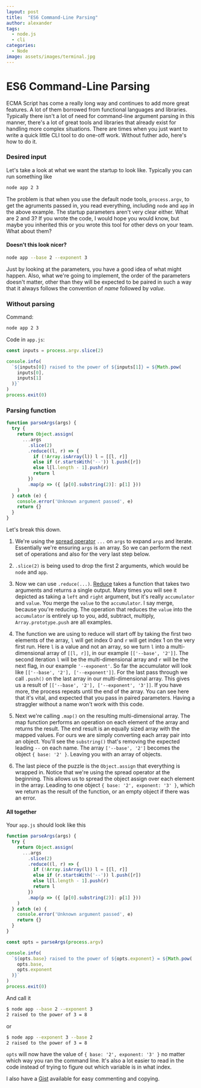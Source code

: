 ```yaml
---
layout: post
title:  "ES6 Command-Line Parsing"
author: alexander
tags:
  - node.js
  - cli
categories:
  - Node
image: assets/images/terminal.jpg
---
```


# ES6 Command-Line Parsing

ECMA Script has come a really long way and continues to add more great features. A lot of them borrowed from functional languages and libraries. Typically there isn't a lot of need for command-line argument parsing in this manner, there's a lot of great tools and libraries that already exist for handling more complex situations. There are times when you just want to write a quick little CLI tool to do one-off work. Without futher ado, here's how to do it.

### Desired input

Let's take a look at what we want the startup to look like. Typically you can run something like

```sh
node app 2 3
```

The problem is that when you use the default node tools, `process.argv`, to get the agruments passed in, you read everything, including `node` and `app` in the above example. The startup parameters aren't very clear either. What are 2 and 3? If you wrote the code, I would hope you would know, but maybe you inherited this or you wrote this tool for other devs on your team. What about them?

#### Doesn't this look nicer?

```sh
node app --base 2 --exponent 3
```

Just by looking at the parameters, you have a good idea of what might happen. Also, what we're going to implement, the order of the parameters doesn't matter, other than they will be expected to be paired in such a way that it always follows the convention of _name_ followed by _value_.

### Without parsing

Command:

```sh
node app 2 3
```

Code in `app.js`:

```js
const inputs = process.argv.slice(2)

console.info(
  `${inputs[0]} raised to the power of ${inputs[1]} = ${Math.pow(
    inputs[0],
    inputs[1]
  )}`
)
process.exit(0)
```

### Parsing function

```js
function parseArgs(args) {
  try {
    return Object.assign(
      ...args
        .slice(2)
        .reduce((l, r) => {
          if (!Array.isArray(l)) l = [[l, r]]
          else if (r.startsWith('--')) l.push([r])
          else l[l.length - 1].push(r)
          return l
        })
        .map(p => ({ [p[0].substring(2)]: p[1] }))
    )
  } catch (e) {
    console.error('Unknown argument passed', e)
    return {}
  }
}
```

Let's break this down.

1. We're using the [spread operator](https://developer.mozilla.org/en-US/docs/Web/JavaScript/Reference/Operators/Spread_operator) `...` on `args` to expand `args` and iterate. Essentially we're ensuring `args` is an array. So we can perform the next set of operations and also for the very last step below.

1. `.slice(2)` is being used to drop the first 2 arguments, which would be `node` and `app`.

1. Now we can use `.reduce(...)`. [Reduce](https://developer.mozilla.org/en-US/docs/Web/JavaScript/Reference/Global_Objects/Array/Reduce) takes a function that takes two arguments and returns a single output. Many times you will see it depicted as taking a `left` and `right` argument, but it's really `accumulator` and `value`. You merge the `value` to the `accumulator`. I say merge, because you're reducing. The operation that reduces the `value` into the `accumulator` is entirely up to you, add, subtract, multiply, `Array.prototype.push` are all examples.

1. The function we are using to reduce will start off by taking the first two elements of the array, `l` will get index 0 and `r` will get index 1 on the very first run. Here `l` is a value and not an array, so we turn `l` into a multi-dimensional array of `[[l, r]]`, in our example `[['--base', '2']]`. The second iteration `l` will be the multi-dimensional array and `r` will be the next flag, in our example `'--exponent'`. So far the accumulator will look like `[['--base', '2'], ['--exponent']]`. For the last pass through we call `.push()` on the last array in our multi-dimensional array. This gives us a result of `[['--base', '2'], ['--exponent', '3']]`. If you have more, the process repeats until the end of the array. You can see here that it's vital, and expected that you pass in paired parameters. Having a straggler without a name won't work with this code.

1. Next we're calling `.map()` on the resulting multi-dimensional array. The map function performs an operation on each element of the array and returns the result. The end result is an equally sized array with the mapped values. For ours we are simply converting each array pair into an object. You'll see the `substring()` that's removing the expected leading `--` on each name. The array `['--base', '2']` becomes the object `{ base: '2' }`. Leaving you with an array of objects.

1. The last piece of the puzzle is the `Object.assign` that everything is wrapped in. Notice that we're using the spread operator at the beginning. This allows us to spread the object assign over each element in the array. Leading to one object `{ base: '2', exponent: '3' }`, which we return as the result of the function, or an empty object if there was an error.

#### All together

Your `app.js` should look like this

```js
function parseArgs(args) {
  try {
    return Object.assign(
      ...args
        .slice(2)
        .reduce((l, r) => {
          if (!Array.isArray(l)) l = [[l, r]]
          else if (r.startsWith('--')) l.push([r])
          else l[l.length - 1].push(r)
          return l
        })
        .map(p => ({ [p[0].substring(2)]: p[1] }))
    )
  } catch (e) {
    console.error('Unknown argument passed', e)
    return {}
  }
}

const opts = parseArgs(process.argv)

console.info(
  `${opts.base} raised to the power of ${opts.exponent} = ${Math.pow(
    opts.base,
    opts.exponent
  )}`
)
process.exit(0)
```

And call it

```sh
$ node app --base 2 --exponent 3
2 raised to the power of 3 = 8
```

or

```sh
$ node app --exponent 3 --base 2
2 raised to the power of 3 = 8
```

`opts` will now have the value of `{ base: '2', exponent: '3' }` no matter which way you ran the command line. It's also a lot easier to read in the code instead of trying to figure out which variable is in what index.

I also have a [Gist](https://gist.github.com/bit-cmdr/48b7d82ad93fe9e3043d61e842c0ebe3) available for easy commenting and copying.
